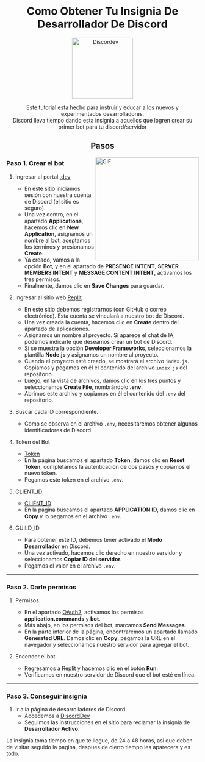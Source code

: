 


<p>
  <h1 align="center"><b>Como Obtener Tu Insignia De Desarrollador De Discord</b></h1>
</p>


<p align="center">
    <img align="center" alt="Discordev" height="160px" src="https://cdn.prod.website-files.com/6257adef93867e50d84d30e2/66e3d80db9971f10a9757c99_Symbol.svg" />
</p>

<p align="center">
Este tutorial esta hecho para instruir y educar a los nuevos y experimentados desarrolladores. <br>
Discord lleva tiempo dando esta insignia a aquellos que logren crear su primer bot para tu discord/servidor
</p>

<p >
<h2  align="center"> Pasos </h2>
</p>


<img align="right" height="270px" alt="GIF" src="https://upload.wikimedia.org/wikipedia/commons/b/b5/Discord_Active_Developer_Badge.svg" />
 
### Paso 1. Crear el bot
1. Ingresar al portal [.dev](https://discord.com/developers/applications)
   - En este sitio iniciamos sesión con nuestra cuenta de Discord (el sitio es seguro).
   - Una vez dentro, en el apartado **Applications**, hacemos clic en **New Application**, asignamos un nombre al bot, aceptamos los términos y presionamos **Create**.
   - Ya creado, vamos a la opción **Bot**, y en el apartado de **PRESENCE INTENT**, **SERVER MEMBERS INTENT** y **MESSAGE CONTENT INTENT**, activamos los tres permisos.
   - Finalmente, damos clic en **Save Changes** para guardar.

2. Ingresar al sitio web [Replit](https://replit.com/)
   - En este sitio debemos registrarnos (con GitHub o correo electrónico). Esta cuenta se vinculará a nuestro bot de Discord.
   - Una vez creada la cuenta, hacemos clic en **Create** dentro del apartado de aplicaciones.
   - Asignamos un nombre al proyecto. Si aparece el chat de IA, podemos indicarle que deseamos crear un bot de Discord.
   - Si se muestra la opción **Developer Frameworks**, seleccionamos la plantilla **Node.js** y asignamos un nombre al proyecto.
   - Cuando el proyecto esté creado, se mostrará el archivo `index.js`. Copiamos y pegamos en él el contenido del archivo `index.js` del repositorio.
   - Luego, en la vista de archivos, damos clic en los tres puntos y seleccionamos **Create File**, nombrándolo **.env**.
   - Abrimos este archivo y copiamos en él el contenido del `.env` del repositorio.

3. Buscar cada ID correspondiente.
   - Como se observa en el archivo `.env`, necesitaremos obtener algunos identificadores de Discord.

4. Token del Bot
   - [Token](https://discord.com/developers/applications/1429576649409691709/bot)
   - En la página buscamos el apartado **Token**, damos clic en **Reset Token**, completamos la autenticación de dos pasos y copiamos el nuevo token.
   - Pegamos este token en el archivo `.env`.

5. CLIENT_ID
   - [CLIENT_ID](https://discord.com/developers/applications/1429576649409691709/information)
   - En la página buscamos el apartado **APPLICATION ID**, damos clic en **Copy** y lo pegamos en el archivo `.env`.

6. GUILD_ID
   - Para obtener este ID, debemos tener activado el **Modo Desarrollador** en Discord.
   - Una vez activado, hacemos clic derecho en nuestro servidor y seleccionamos **Copiar ID del servidor**.
   - Pegamos el valor en el archivo `.env`.

---

### Paso 2. Darle permisos
1. Permisos.
   - En el apartado [OAuth2](https://discord.com/developers/applications/1429576649409691709/oauth2), activamos los permisos **application.commands** y **bot**.
   - Más abajo, en los permisos del bot, marcamos **Send Messages**.
   - En la parte inferior de la página, encontraremos un apartado llamado **Generated URL**. Damos clic en **Copy**, pegamos la URL en el navegador y seleccionamos nuestro servidor para agregar el bot.

2. Encender el bot.
   - Regresamos a [Replit](https://replit.com/) y hacemos clic en el botón **Run**.
   - Verificamos en nuestro servidor de Discord que el bot esté en línea.

---

### Paso 3. Conseguir insignia
1. Ir a la página de desarrolladores de Discord.
   - Accedemos a [DiscordDev](https://discord.com/developers/active-developer)
   - Seguimos las instrucciones en el sitio para reclamar la insignia de **Desarrollador Activo**.

La insignia toma tiempo en que te llegue, de 24 a 48 horas, asi que deben de visitar seguido la pagina, despues de cierto tiempo les aparecera y es todo.

